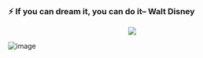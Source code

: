 ### ⚡ If you can dream it, you can do it– Walt Disney

<p align="center">
	<a href="https://github.com/hoangviet-98"><img src=" alt="GitHub"></a>
</p>

![image](https://github.com/saadeghi/saadeghi/blob/master/dino.gif)

